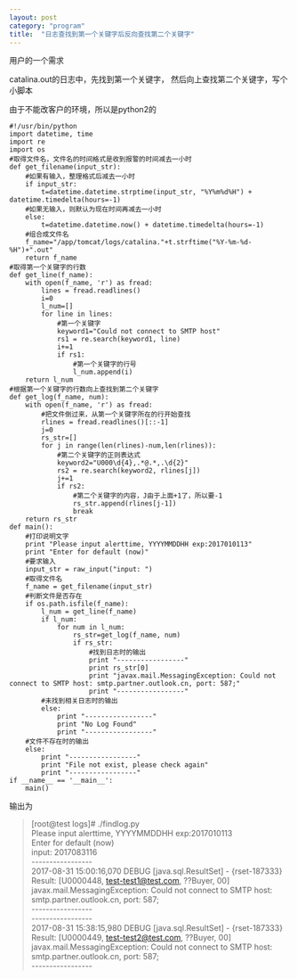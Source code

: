 ```yaml
---
layout: post
category: "program"
title:  "日志查找到第一个关键字后反向查找第二个关键字"
---
```


用户的一个需求

catalina.out的日志中，先找到第一个关键字，  然后向上查找第二个关键字，写个小脚本

由于不能改客户的环境，所以是python2的

<!-- more -->

```
#!/usr/bin/python 
import datetime, time
import re
import os
#取得文件名，文件名的时间格式是收到报警的时间减去一小时
def get_filename(input_str):
    #如果有输入，整理格式后减去一小时
    if input_str:
        t=datetime.datetime.strptime(input_str, "%Y%m%d%H") + datetime.timedelta(hours=-1)
    #如果无输入，则默认为现在时间再减去一小时
    else:
        t=datetime.datetime.now() + datetime.timedelta(hours=-1)
    #组合成文件名
    f_name="/app/tomcat/logs/catalina."+t.strftime("%Y-%m-%d-%H")+".out"
    return f_name
#取得第一个关键字的行数
def get_line(f_name):
    with open(f_name, 'r') as fread:
        lines = fread.readlines()
        i=0
        l_num=[]
        for line in lines:
            #第一个关键字
            keyword1="Could not connect to SMTP host"
            rs1 = re.search(keyword1, line)
            i+=1
            if rs1:
                #第一个关键字的行号
                l_num.append(i)
    return l_num
#根据第一个关键字的行数向上查找到第二个关键字
def get_log(f_name, num):
    with open(f_name, 'r') as fread:
        #把文件倒过来，从第一个关键字所在的行开始查找
        rlines = fread.readlines()[::-1]
        j=0
        rs_str=[]
        for j in range(len(rlines)-num,len(rlines)):
            #第二个关键字的正则表达式
            keyword2="U000\d{4},.*@.*,.\d{2}"
            rs2 = re.search(keyword2, rlines[j])
            j+=1
            if rs2:
                #第二个关键字的内容，J由于上面+1了，所以要-1
                rs_str.append(rlines[j-1])
                break
    return rs_str
def main():
    #打印说明文字
    print "Please input alerttime, YYYYMMDDHH exp:2017010113"
    print "Enter for default (now)"
    #要求输入
    input_str = raw_input("input: ")
    #取得文件名
    f_name = get_filename(input_str)
    #判断文件是否存在
    if os.path.isfile(f_name):
        l_num = get_line(f_name)
        if l_num:
            for num in l_num:
                rs_str=get_log(f_name, num)
                if rs_str:
                    #找到日志时的输出
                    print "-----------------"
                    print rs_str[0]
                    print "javax.mail.MessagingException: Could not connect to SMTP host: smtp.partner.outlook.cn, port: 587;"
                    print "-----------------"
        #未找到相关日志时的输出
        else:
            print "-----------------"
            print "No Log Found"
            print "-----------------"
    #文件不存在时的输出
    else:
        print "-----------------"
        print "File not exist, please check again"
        print "-----------------"
if __name__ == '__main__':
    main()
```

输出为
>[root@test logs]# ./findlog.py  
Please input alerttime, YYYYMMDDHH exp:2017010113  
Enter for default (now)  
input: 2017083116  
\-----------------  
2017-08-31 15:00:16,070 DEBUG [java.sql.ResultSet] - {rset-187333} Result: [U0000448, test-test1@test.com, ??Buyer, 00]   
javax.mail.MessagingException: Could not connect to SMTP host: smtp.partner.outlook.cn, port: 587;  
\-----------------  
\-----------------  
2017-08-31 15:38:15,980 DEBUG [java.sql.ResultSet] - {rset-187333} Result: [U0000449, test-test2@test.com, ??Buyer, 00]  
javax.mail.MessagingException: Could not connect to SMTP host: smtp.partner.outlook.cn, port: 587;  
\-----------------